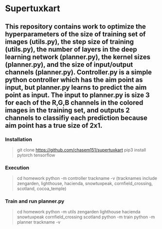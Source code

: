 # Supertuxkart
## This repository contains work to optimize the hyperparameters of the size of training set of images (utils.py), the step size of training (utils.py), the number of layers in the deep learning network (planner.py), the kernel sizes (planner.py), and the size of input/output channels (planner.py). Controller.py is a simple python controller which has the aim point as input, but planner.py learns to predict the aim point as input. The input to planner.py is size 3 for each of the R,G,B channels in the colored images in the training set, and outputs 2 channels to classifiy each prediction because aim point has a true size of 2x1.
### Installation
> git clone https://github.com/chasem151/supertuxkart
> pip3 install pytorch tensorflow
### Execution
> cd homework
> python -m controller trackname -v (tracknames include zengarden, lighthouse, hacienda, snowtuxpeak, cornfield_crossing, scotland, cocoa_temple)
### Train and run planner.py
> cd homework
> python -m utils zengarden lighthouse hacienda snowtuxpeak cornfield_crossing scotland 
> python -m train
> python -m planner trackname -v
